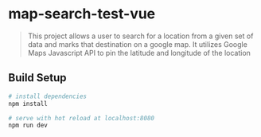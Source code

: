 # map-search-test-vue

> This project allows a user to search for a location from a given set of data and marks that destination on a google map. It utilizes Google Maps Javascript API to pin the latitude and longitude of the location

## Build Setup

``` bash
# install dependencies
npm install

# serve with hot reload at localhost:8080
npm run dev
```
